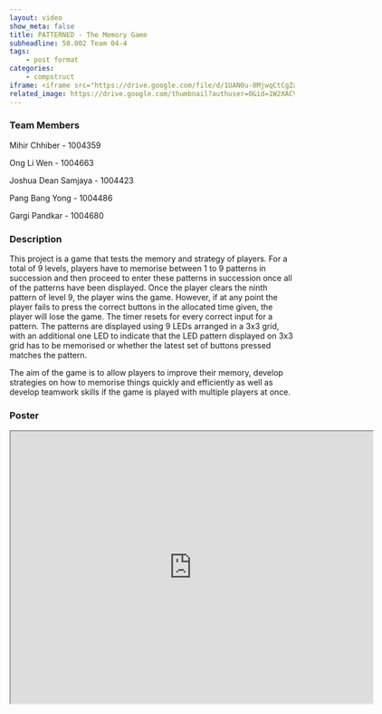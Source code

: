 ```yaml
---
layout: video
show_meta: false
title: PATTERNED - The Memory Game
subheadline: 50.002 Team 04-4
tags:
    - post format
categories:
    - compstruct
iframe: <iframe src="https://drive.google.com/file/d/1UAN0u-8MjwqCtCgZaqSbfsepfEZz0RQ0/preview" width="640" height="480"></iframe>
related_image: https://drive.google.com/thumbnail?authuser=0&id=1W2XACVnPq_Ob5Vdiicr2yrMlxDuAdyzt&sz=w300-h300-p-k-nu-iv1
---
```


### Team Members

Mihir Chhiber - ​1004359

Ong Li Wen - ​1004663

Joshua Dean Samjaya - ​1004423

Pang Bang Yong - ​1004486

Gargi Pandkar - ​1004680  

### Description

This project is a game that tests the memory and strategy of players. For a total of 9 levels, players have to memorise between 1 to 9 patterns in succession and then proceed to enter these patterns in succession once all of the patterns have been displayed. Once the player clears the ninth pattern of level 9, the player wins the game. However, if at any point the player fails to press the correct buttons in the allocated time given, the player will lose the game. The timer resets for every correct input for a pattern. The patterns are displayed using 9 LEDs arranged in a 3x3 grid, with an additional one LED to indicate that the LED pattern displayed on 3x3 grid has to be memorised or whether the latest set of buttons pressed matches the pattern.

The aim of the game is to allow players to improve their memory, develop strategies on how to memorise things quickly and efficiently as well as develop teamwork skills if the game is played with multiple players at once.

### Poster

<iframe src="https://drive.google.com/file/d/1W2XACVnPq_Ob5Vdiicr2yrMlxDuAdyzt/preview" width="640" height="480"></iframe>
